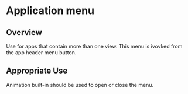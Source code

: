 # Application menu

## Overview
Use for apps that contain more than one view. This menu is ivovked from the app header menu button.

## Appropriate Use
Animation built-in should be used to open or close the menu.